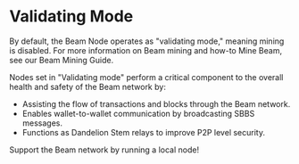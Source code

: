 # Validating Mode

By default, the Beam Node operates as "validating mode," meaning mining is disabled. For more information on Beam mining and how-to Mine Beam, see our Beam Mining Guide.&#x20;

Nodes set in "Validating mode" perform a critical component to the overall health and safety of the Beam network by:

* Assisting the flow of transactions and blocks through the Beam network.&#x20;
* Enables wallet-to-wallet communication by broadcasting SBBS messages.
* Functions as Dandelion Stem relays to improve P2P level security.

Support the Beam network by running a local node!

